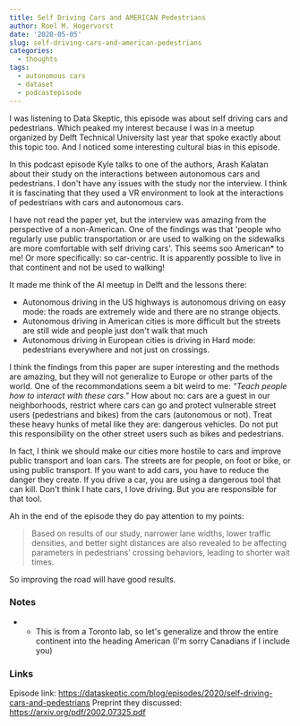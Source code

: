 ```yaml
---
title: Self Driving Cars and AMERICAN Pedestrians
author: Roel M. Hogervorst
date: '2020-05-05'
slug: self-driving-cars-and-american-pedestrians
categories:
  - thoughts
tags:
  - autonomous cars
  - dataset
  - podcastepisode
---
```


I was listening to Data Skeptic, this episode was about self driving cars and pedestrians. Which peaked my interest because I was in a meetup organized by Delft Technical University last year that spoke exactly about this topic too. And I noticed some interesting cultural bias in this episode. 

In this podcast episode Kyle talks to one of the authors, Arash Kalatan about their study on 
the interactions between autonomous cars and pedestrians. I don't have any issues with the study
nor the interview. I think it is fascinating that they used a VR environment to look at the interactions of pedestrians with cars and autonomous cars. 

I have not read the paper yet, but the interview was amazing from the perspective of a non-American.
One of the findings was that 'people who regularly use public transportation or are used to walking on the sidewalks are more comfortable with self driving cars'. This seems soo American* to me! Or more specifically: so car-centric. It is apparently possible to live in that continent and not be used to walking! 

It made me think of the AI meetup in Delft and the lessons there:

- Autonomous driving in the US highways is autonomous driving on easy mode: the roads are extremely wide and there are no strange objects. 
- Autonomous driving in American cities is more difficult but the streets are still wide and people just don't walk that much
- Autonomous driving in European cities is driving in Hard mode: pedestrians everywhere and not just on crossings. 

I think the findings from this paper are super interesting and the methods are amazing, but they will not generalize to Europe or other parts of the world. One of the recommondations seem a bit weird to me:
*"Teach people how to interact with these cars."* How about no:  cars are a guest in our neighborhoods, restrict where cars can go and protect vulnerable street users (pedestrians and bikes) from the cars (autonomous or not). Treat these heavy hunks of metal like they are: dangerous vehicles. 
Do not put this responsibility on the other street users such as bikes and pedestrians.

In fact, I think we should make our cities more hostile to cars and improve public transport and loan cars. The streets are for people, on foot or bike, or using public transport. If you want to add cars, you have to reduce the danger they create. If you drive a car, you are using a dangerous tool that can kill. Don't think I hate cars, I love driving. But you are responsible for that tool. 

Ah in the end of the episode they do pay attention to my points:

> Based on results of our study, narrower lane widths, lower traffic densities, and better sight distances are also revealed to be affecting parameters in pedestrians’ crossing behaviors, leading to shorter wait times.

So improving the road will have good results.

### Notes
- * This is from a Toronto lab, so let's generalize and throw the entire continent into the heading American (I'm sorry Canadians if I include you)

### Links
Episode link: <https://dataskeptic.com/blog/episodes/2020/self-driving-cars-and-pedestrians>
Preprint they discussed: <https://arxiv.org/pdf/2002.07325.pdf>
